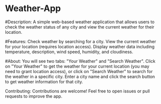 # Weather-App

#Description:
A simple web-based weather application that allows users to check the weather status of any city and view the current weather for their location.

#Features:
Check weather by searching for a city.
View the current weather for your location (requires location access).
Display weather data including temperature, description, wind speed, humidity, and cloudiness.

#About:
You will see two tabs: "Your Weather" and "Search Weather". Click on "Your Weather" to get the weather for your current location (you may need to grant location access), or click on "Search Weather" to search for the weather in a specific city.
Enter a city name and click the search button to get weather information for that city.

Contributing:
Contributions are welcome! Feel free to open issues or pull requests to improve the app.
